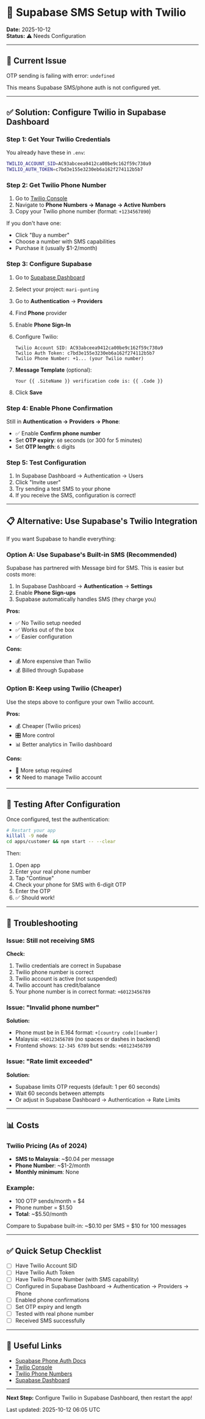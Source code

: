 # 📱 Supabase SMS Setup with Twilio

**Date:** 2025-10-12  
**Status:** ⚠️ Needs Configuration

---

## 🐛 Current Issue

OTP sending is failing with error: `undefined`

This means Supabase SMS/phone auth is not configured yet.

---

## ✅ Solution: Configure Twilio in Supabase Dashboard

### Step 1: Get Your Twilio Credentials

You already have these in `.env`:
```bash
TWILIO_ACCOUNT_SID=AC93abceea9412ca00be9c162f59c730a9
TWILIO_AUTH_TOKEN=c7bd3e155e3230eb6a162f274112b5b7
```

### Step 2: Get Twilio Phone Number

1. Go to [Twilio Console](https://console.twilio.com/)
2. Navigate to **Phone Numbers → Manage → Active Numbers**
3. Copy your Twilio phone number (format: `+1234567890`)

If you don't have one:
- Click "Buy a number"
- Choose a number with SMS capabilities
- Purchase it (usually $1-2/month)

### Step 3: Configure Supabase

1. Go to [Supabase Dashboard](https://supabase.com/dashboard)
2. Select your project: `mari-gunting`
3. Go to **Authentication** → **Providers**
4. Find **Phone** provider
5. Enable **Phone Sign-In**

6. Configure Twilio:
   ```
   Twilio Account SID: AC93abceea9412ca00be9c162f59c730a9
   Twilio Auth Token: c7bd3e155e3230eb6a162f274112b5b7
   Twilio Phone Number: +1... (your Twilio number)
   ```

7. **Message Template** (optional):
   ```
   Your {{ .SiteName }} verification code is: {{ .Code }}
   ```

8. Click **Save**

### Step 4: Enable Phone Confirmation

Still in **Authentication → Providers → Phone**:

- ✅ Enable **Confirm phone number**
- Set **OTP expiry**: `60` seconds (or 300 for 5 minutes)
- Set **OTP length**: `6` digits

### Step 5: Test Configuration

1. In Supabase Dashboard → Authentication → Users
2. Click "Invite user"
3. Try sending a test SMS to your phone
4. If you receive the SMS, configuration is correct!

---

## 📋 Alternative: Use Supabase's Twilio Integration

If you want Supabase to handle everything:

### Option A: Use Supabase's Built-in SMS (Recommended)

Supabase has partnered with Message bird for SMS. This is easier but costs more:

1. In Supabase Dashboard → **Authentication** → **Settings**
2. Enable **Phone Sign-ups**
3. Supabase automatically handles SMS (they charge you)

**Pros:**
- ✅ No Twilio setup needed
- ✅ Works out of the box
- ✅ Easier configuration

**Cons:**
- 💰 More expensive than Twilio
- 💰 Billed through Supabase

### Option B: Keep using Twilio (Cheaper)

Use the steps above to configure your own Twilio account.

**Pros:**
- 💰 Cheaper (Twilio prices)
- 🎛️ More control
- 📊 Better analytics in Twilio dashboard

**Cons:**
- 🔧 More setup required
- 🛠️ Need to manage Twilio account

---

## 🧪 Testing After Configuration

Once configured, test the authentication:

```bash
# Restart your app
killall -9 node
cd apps/customer && npm start -- --clear
```

Then:
1. Open app
2. Enter your real phone number
3. Tap "Continue"
4. Check your phone for SMS with 6-digit OTP
5. Enter the OTP
6. ✅ Should work!

---

## 🐛 Troubleshooting

### Issue: Still not receiving SMS

**Check:**
1. Twilio credentials are correct in Supabase
2. Twilio phone number is correct
3. Twilio account is active (not suspended)
4. Twilio account has credit/balance
5. Your phone number is in correct format: `+60123456789`

### Issue: "Invalid phone number"

**Solution:**
- Phone must be in E.164 format: `+[country code][number]`
- Malaysia: `+60123456789` (no spaces or dashes in backend)
- Frontend shows: `12-345 6789` but sends: `+60123456789`

### Issue: "Rate limit exceeded"

**Solution:**
- Supabase limits OTP requests (default: 1 per 60 seconds)
- Wait 60 seconds between attempts
- Or adjust in Supabase Dashboard → Authentication → Rate Limits

---

## 📊 Costs

### Twilio Pricing (As of 2024)
- **SMS to Malaysia**: ~$0.04 per message
- **Phone Number**: ~$1-2/month
- **Monthly minimum**: None

### Example:
- 100 OTP sends/month = $4
- Phone number = $1.50
- **Total**: ~$5.50/month

Compare to Supabase built-in: ~$0.10 per SMS = $10 for 100 messages

---

## ✅ Quick Setup Checklist

- [ ] Have Twilio Account SID
- [ ] Have Twilio Auth Token  
- [ ] Have Twilio Phone Number (with SMS capability)
- [ ] Configured in Supabase Dashboard → Authentication → Providers → Phone
- [ ] Enabled phone confirmations
- [ ] Set OTP expiry and length
- [ ] Tested with real phone number
- [ ] Received SMS successfully

---

## 🔗 Useful Links

- [Supabase Phone Auth Docs](https://supabase.com/docs/guides/auth/phone-login)
- [Twilio Console](https://console.twilio.com/)
- [Twilio Phone Numbers](https://console.twilio.com/us1/develop/phone-numbers/manage/active)
- [Supabase Dashboard](https://supabase.com/dashboard)

---

**Next Step:** Configure Twilio in Supabase Dashboard, then restart the app!

Last updated: 2025-10-12 06:05 UTC

